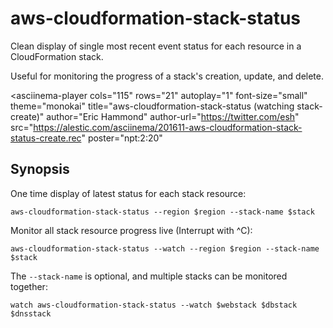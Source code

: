 
# aws-cloudformation-stack-status

Clean display of single most recent event status for each resource in
a CloudFormation stack.

Useful for monitoring the progress of a stack's creation, update, and
delete.

<link rel="stylesheet" type="text/css" href="https://alestic.com/css/asciinema-player.css" />

<asciinema-player cols="115" rows="21" autoplay="1" font-size="small"
 theme="monokai"
 title="aws-cloudformation-stack-status (watching stack-create)"
 author="Eric Hammond" author-url="https://twitter.com/esh"
 src="https://alestic.com/asciinema/201611-aws-cloudformation-stack-status-create.rec"
 poster="npt:2:20"
 ></asciinema-player>

<script src="https://alestic.com/js/asciinema-player.js"></script>

## Synopsis

One time display of latest status for each stack resource:

    aws-cloudformation-stack-status --region $region --stack-name $stack

Monitor all stack resource progress live (Interrupt with ^C):

    aws-cloudformation-stack-status --watch --region $region --stack-name $stack

The `--stack-name` is optional, and multiple stacks can be monitored
together:

    watch aws-cloudformation-stack-status --watch $webstack $dbstack $dnsstack

